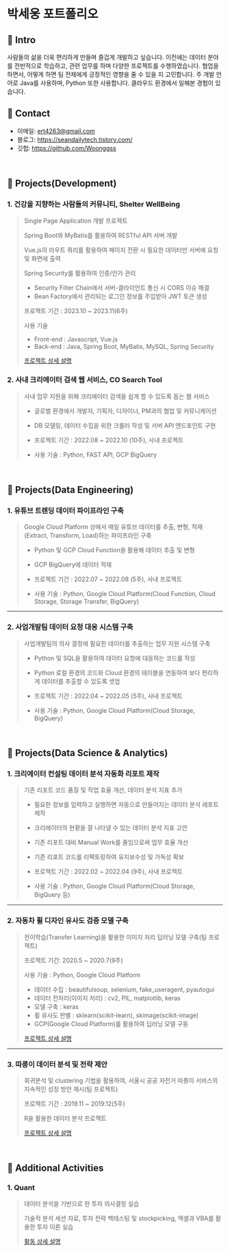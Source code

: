# 박세웅 포트폴리오


## :pushpin: Intro
사람들의 삶을 더욱 편리하게 만들며 즐겁게 개발하고 싶습니다. 이전에는 데이터 분야를 전반적으로 학습하고, 관련 업무를 하며 다양한 프로젝트를 수행하였습니다. 협업을 하면서, 어떻게 하면 팀 전체에게 긍정적인 영향을 줄 수 있을 지 고민합니다. 주 개발 언어로 Java를 사용하며, Python 또한 사용합니다. 클라우드 환경에서 일해본 경험이 있습니다.
</br>

## :pushpin: Contact
- 이메일: ert4263@gmail.com
- 블로그: https://seandailytech.tistory.com/
- 깃헙: https://github.com/Woonggss

</br>

## :pushpin: Projects(Development)

### 1. 건강을 지향하는 사람들의 커뮤니티, Shelter WellBeing
>Single Page Application 개발 프로젝트
>
>Spring Boot와 MyBatis를 활용하여 RESTful API 서버 개발
>
>Vue.js의 라우트 쿼리를 활용하여 페이지 전환 시 필요한 데이터만 서버에 요청 및 화면에 출력
>
>Spring Security를 활용하여 인증/인가 관리
>* Security Filter Chain에서 서버-클라이언트 통신 시 CORS 이슈 해결
>* Bean Factory에서 관리되는 로그인 정보를 주입받아 JWT 토큰 생성
>
>프로젝트 기간 : 2023.10 ~ 2023.11(6주)
>  
>사용 기술
>* Front-end : Javascript, Vue.js
>* Back-end : Java, Spring Boot, MyBatis, MySQL, Spring Security
>  
>[프로젝트 상세 설명](https://nonchalant-peony-9fc.notion.site/Shelter-WellBeing-ac507c6f3ef645f68d97799ba6427a5e)


### 2. 사내 크리에이터 검색 웹 서비스, CO Search Tool
>사내 업무 지원을 위해 크리에이터 검색을 쉽게 할 수 있도록 돕는 웹 서비스
>
>* 글로벌 환경에서 개발자, 기획자, 디자이너, PM과의 협업 및 커뮤니케이션
>
>* DB 모델링, 데이터 수집을 위한 크롤러 작성 및 서버 API 엔드포인트 구현
>
>* 프로젝트 기간 : 2022.08 ~ 2022.10 (10주), 사내 프로젝트
>
>* 사용 기술 : Python, FAST API, GCP BigQuery

</br>


## :pushpin: Projects(Data Engineering)

### 1. 유튜브 트렌딩 데이터 파이프라인 구축
>Google Cloud Platform 상에서 매일 유튜브 데이터를 추출, 변형, 적재(Extract, Transform, Load)하는 파이프라인 구축
>
>* Python 및 GCP Cloud Function을 활용해 데이터 추출 및 변형
>
>* GCP BigQuery에 데이터 적재
>
>* 프로젝트 기간 : 2022.07 ~ 2022.08 (5주), 사내 프로젝트
>
>* 사용 기술 : Python, Google Cloud Platform(Cloud Function, Cloud Storage, Storage Transfer, BigQuery)

---

### 2. 사업개발팀 데이터 요청 대응 시스템 구축
>사업개발팀의 의사 결정에 필요한 데이터를 추출하는 업무 지원 시스템 구축
>
>* Python 및 SQL을 활용하여 데이터 요청에 대응하는 코드를 작성
>
>* Python 로컬 환경의 코드와 Cloud 환경의 테이블을 연동하여 보다 편리하게 데이터를 추출할 수 있도록 셋업
>
>* 프로젝트 기간 : 2022.04 ~ 2022.05 (5주), 사내 프로젝트
>
>* 사용 기술 : Python, Google Cloud Platform(Cloud Storage, BigQuery)

</br>

## :pushpin: Projects(Data Science & Analytics)

### 1. 크리에이터 컨설팅 데이터 분석 자동화 리포트 제작
>기존 리포트 코드 품질 및 작업 효율 개선, 데이터 분석 지표 추가
>
>* 필요한 정보를 입력하고 실행하면 자동으로 만들어지는 데이터 분석 레포트 제작
>
>* 크리에이터의 현황을 잘 나타낼 수 있는 데이터 분석 지표 고안
>
>* 기존 리포트 대비 Manual Work를 줄임으로써 업무 효율 개선
>
>* 기존 리포트 코드를 리팩토링하여 유지보수성 및 가독성 확보
>
>* 프로젝트 기간 : 2022.02 ~ 2022.04 (9주), 사내 프로젝트
>  
>* 사용 기술 : Python, Google Cloud Platform(Cloud Storage, BigQuery 등)

---

### 2. 자동차 휠 디자인 유사도 검증 모델 구축
>전이학습(Transfer Learning)을 활용한 이미지 처리 딥러닝 모델 구축(팀 프로젝트)
>
>프로젝트 기간: 2020.5 ~ 2020.7(9주)
>  
>사용 기술 : Python, Google Cloud Platform
>* 데이터 수집 : beautifulsoup, selenium, fake_useragent, pyautogui
>* 데이터 전처리(이미지 처리) : cv2, PIL, matplotlib, keras
>* 모델 구축 : keras
>* 휠 유사도 판별 : sklearn(scikit-learn), skimage(scikit-image) 
>* GCP(Google Cloud Platform)를 활용하여 딥러닝 모델 구동  
>  
>[프로젝트 상세 설명](https://github.com/Woonggss/2020-deep-learning-project)

---

### 3. 따릉이 데이터 분석 및 전략 제안
>회귀분석 및 clustering 기법을 활용하여, 서울시 공공 자전거 따릉이 서비스의 지속적인 성장 방안 제시(팀 프로젝트)
>
>프로젝트 기간 : 2019.11 ~ 2019.12(5주)
>  
>R을 활용한 데이터 분석 프로젝트
>  
>  
>[프로젝트 상세 설명](https://github.com/Woonggss/2019-data-project)

<br>


## :pushpin: Additional Activities

### 1. Quant
>데이터 분석을 기반으로 한 투자 의사결정 실습
>
>기술적 분석 세션 자료, 투자 전략 백테스팅 및 stockpicking, 엑셀과 VBA를 활용한 투자 이론 실습
>
>[활동 상세 설명](https://github.com/Woonggss/Quant)
